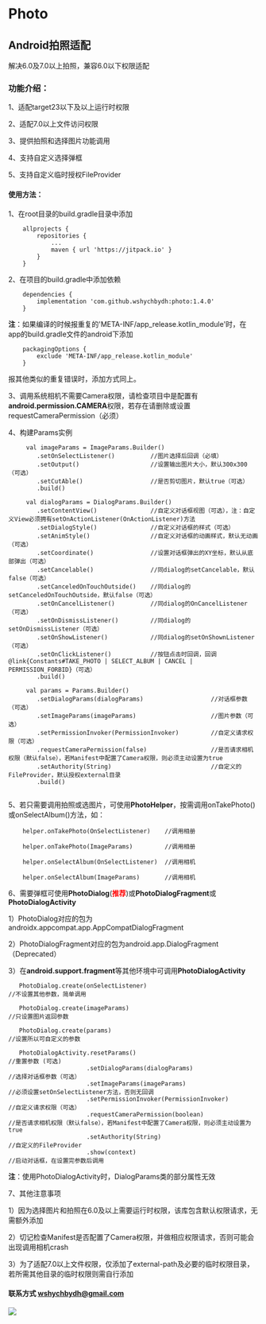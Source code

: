 # Photo

## Android拍照适配
解决6.0及7.0以上拍照，兼容6.0以下权限适配


### 功能介绍：

1、适配target23以下及以上运行时权限

2、适配7.0以上文件访问权限

3、提供拍照和选择图片功能调用

4、支持自定义选择弹框

5、支持自定义临时授权FileProvider


#### 使用方法：

1、在root目录的build.gradle目录中添加
```
    allprojects {
        repositories {
            ...
            maven { url 'https://jitpack.io' }
        }
    }
```


2、在项目的build.gradle中添加依赖
```
    dependencies {
        implementation 'com.github.wshychbydh:photo:1.4.0'
    }
```

**注**：如果编译的时候报重复的'META-INF/app_release.kotlin_module'时，在app的build.gradle文件的android下添加
```
    packagingOptions {
        exclude 'META-INF/app_release.kotlin_module'
    }
```
报其他类似的重复错误时，添加方式同上。


3、调用系统相机不需要Camera权限，请检查项目中是配置有**android.permission.CAMERA**权限，若存在请删除或设置requestCameraPermission（必须）


4、构建Params实例
```
     val imageParams = ImageParams.Builder()
        .setOnSelectListener()          //图片选择后回调（必填）
        .setOutput()                    //设置输出图片大小，默认300x300（可选）
        .setCutAble()                   //是否剪切图片，默认true（可选）
        .build()
         
     val dialogParams = DialogParams.Builder()
        .setContentView()               //自定义对话框视图（可选），注：自定义View必须拥有setOnActionListener(OnActionListener)方法
        .setDialogStyle()               //自定义对话框的样式（可选）
        .setAnimStyle()                 //自定义对话框的动画样式，默认无动画（可选）
        .setCoordinate()                //设置对话框弹出的XY坐标，默认从底部弹出（可选）
        .setCancelable()                //同dialog的setCancelable，默认false（可选）
        .setCanceledOnTouchOutside()    //同dialog的setCanceledOnTouchOutside，默认false（可选）
        .setOnCancelListener()          //同dialog的OnCancelListener（可选）
        .setOnDismissListener()         //同dialog的setOnDismissListener（可选）
        .setOnShowListener()            //同dialog的setOnShownListener（可选）
        .setOnClickListener()           //按钮点击时回调，回调@link{Constants#TAKE_PHOTO | SELECT_ALBUM | CANCEL | PERMISSION_FORBID}（可选）
        .build()
        
     val params = Params.Builder()
        .setDialogParams(dialogParams)                   //对话框参数（可选）
        .setImageParams(imageParams)                     //图片参数（可选）
        .setPermissionInvoker(PermissionInvoker)         //自定义请求权限（可选）
        .requestCameraPermission(false)                  //是否请求相机权限（默认false），若Manifest中配置了Camera权限，则必须主动设置为true
        .setAuthority(String)                            //自定义的FileProvider，默认授权external目录
        .build()
     
```


5、若只需要调用拍照或选图片，可使用**PhotoHelper**，按需调用onTakePhoto()或onSelectAlbum()方法，如：

```
    helper.onTakePhoto(OnSelectListener)    //调用相册    
    
    helper.onTakePhoto(ImageParams)         //调用相册
    
    helper.onSelectAlbum(OnSelectListener)  //调用相机
    
    helper.onSelectAlbum(ImageParams)       //调用相机
```


6、需要弹框可使用**PhotoDialog**(<font color=#FF0000>**推荐**</font>)或**PhotoDialogFragment**或**PhotoDialogActivity**
   
   1）PhotoDialog对应的包为androidx.appcompat.app.AppCompatDialogFragment
   
   2）PhotoDialogFragment对应的包为android.app.DialogFragment（Deprecated）

   3）在**android.support.fragment**等其他环境中可调用**PhotoDialogActivity**

```
   PhotoDialog.create(onSelectListener)                                //不设置其他参数，简单调用
   
   PhotoDialog.create(imageParams)                                     //只设置图片返回参数
   
   PhotoDialog.create(params)                                          //设置所以可自定义的参数
   
   PhotoDialogActivity.resetParams()                                   //重置参数 (可选)
                      .setDialogParams(dialogParams)                   //选择对话框参数（可选）
                      .setImageParams(imageParams)                     //必须设置setOnSelectListener方法，否则无回调
                      .setPermissionInvoker(PermissionInvoker)         //自定义请求权限（可选）
                      .requestCameraPermission(boolean)                //是否请求相机权限（默认false），若Manifest中配置了Camera权限，则必须主动设置为true
                      .setAuthority(String)                            //自定义的FileProvider
                      .show(context)                                   //启动对话框，在设置完参数后调用
```
**注**：使用PhotoDialogActivity时，DialogParams类的部分属性无效

7、其他注意事项

   1）因为选择图片和拍照在6.0及以上需要运行时权限，该库包含默认权限请求，无需额外添加

   2）切记检查Manifest是否配置了Camera权限，并做相应权限请求，否则可能会出现调用相机crash  
   
   3）为了适配7.0以上文件权限，仅添加了external-path及必要的临时权限目录，若所需其他目录的临时权限则需自行添加
    
    
    
#### 联系方式 wshychbydh@gmail.com

[![](https://jitpack.io/v/wshychbydh/photo.svg)](https://jitpack.io/#wshychbydh/photo)
